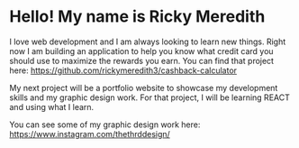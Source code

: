 # Hello! My name is Ricky Meredith

I love web development and I am always looking to learn new things. 
Right now I am building an application to help you know what credit card you should use to maximize the rewards you earn.
You can find that project here: https://github.com/rickymeredith3/cashback-calculator

My next project will be a portfolio website to showcase my development skills and my graphic design work.
For that project, I will be learning REACT and using what I learn.

You can see some of my graphic design work here: https://www.instagram.com/thethrddesign/
